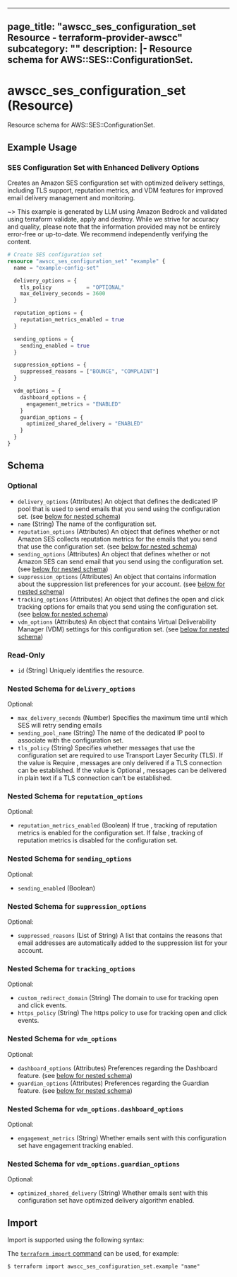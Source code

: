 
---
page_title: "awscc_ses_configuration_set Resource - terraform-provider-awscc"
subcategory: ""
description: |-
  Resource schema for AWS::SES::ConfigurationSet.
---

# awscc_ses_configuration_set (Resource)

Resource schema for AWS::SES::ConfigurationSet.

## Example Usage

### SES Configuration Set with Enhanced Delivery Options

Creates an Amazon SES configuration set with optimized delivery settings, including TLS support, reputation metrics, and VDM features for improved email delivery management and monitoring.

~> This example is generated by LLM using Amazon Bedrock and validated using terraform validate, apply and destroy. While we strive for accuracy and quality, please note that the information provided may not be entirely error-free or up-to-date. We recommend independently verifying the content.

```terraform
# Create SES configuration set
resource "awscc_ses_configuration_set" "example" {
  name = "example-config-set"

  delivery_options = {
    tls_policy           = "OPTIONAL"
    max_delivery_seconds = 3600
  }

  reputation_options = {
    reputation_metrics_enabled = true
  }

  sending_options = {
    sending_enabled = true
  }

  suppression_options = {
    suppressed_reasons = ["BOUNCE", "COMPLAINT"]
  }

  vdm_options = {
    dashboard_options = {
      engagement_metrics = "ENABLED"
    }
    guardian_options = {
      optimized_shared_delivery = "ENABLED"
    }
  }
}
```

<!-- schema generated by tfplugindocs -->
## Schema

### Optional

- `delivery_options` (Attributes) An object that defines the dedicated IP pool that is used to send emails that you send using the configuration set. (see [below for nested schema](#nestedatt--delivery_options))
- `name` (String) The name of the configuration set.
- `reputation_options` (Attributes) An object that defines whether or not Amazon SES collects reputation metrics for the emails that you send that use the configuration set. (see [below for nested schema](#nestedatt--reputation_options))
- `sending_options` (Attributes) An object that defines whether or not Amazon SES can send email that you send using the configuration set. (see [below for nested schema](#nestedatt--sending_options))
- `suppression_options` (Attributes) An object that contains information about the suppression list preferences for your account. (see [below for nested schema](#nestedatt--suppression_options))
- `tracking_options` (Attributes) An object that defines the open and click tracking options for emails that you send using the configuration set. (see [below for nested schema](#nestedatt--tracking_options))
- `vdm_options` (Attributes) An object that contains Virtual Deliverability Manager (VDM) settings for this configuration set. (see [below for nested schema](#nestedatt--vdm_options))

### Read-Only

- `id` (String) Uniquely identifies the resource.

<a id="nestedatt--delivery_options"></a>
### Nested Schema for `delivery_options`

Optional:

- `max_delivery_seconds` (Number) Specifies the maximum time until which SES will retry sending emails
- `sending_pool_name` (String) The name of the dedicated IP pool to associate with the configuration set.
- `tls_policy` (String) Specifies whether messages that use the configuration set are required to use Transport Layer Security (TLS). If the value is Require , messages are only delivered if a TLS connection can be established. If the value is Optional , messages can be delivered in plain text if a TLS connection can't be established.


<a id="nestedatt--reputation_options"></a>
### Nested Schema for `reputation_options`

Optional:

- `reputation_metrics_enabled` (Boolean) If true , tracking of reputation metrics is enabled for the configuration set. If false , tracking of reputation metrics is disabled for the configuration set.


<a id="nestedatt--sending_options"></a>
### Nested Schema for `sending_options`

Optional:

- `sending_enabled` (Boolean)


<a id="nestedatt--suppression_options"></a>
### Nested Schema for `suppression_options`

Optional:

- `suppressed_reasons` (List of String) A list that contains the reasons that email addresses are automatically added to the suppression list for your account.


<a id="nestedatt--tracking_options"></a>
### Nested Schema for `tracking_options`

Optional:

- `custom_redirect_domain` (String) The domain to use for tracking open and click events.
- `https_policy` (String) The https policy to use for tracking open and click events.


<a id="nestedatt--vdm_options"></a>
### Nested Schema for `vdm_options`

Optional:

- `dashboard_options` (Attributes) Preferences regarding the Dashboard feature. (see [below for nested schema](#nestedatt--vdm_options--dashboard_options))
- `guardian_options` (Attributes) Preferences regarding the Guardian feature. (see [below for nested schema](#nestedatt--vdm_options--guardian_options))

<a id="nestedatt--vdm_options--dashboard_options"></a>
### Nested Schema for `vdm_options.dashboard_options`

Optional:

- `engagement_metrics` (String) Whether emails sent with this configuration set have engagement tracking enabled.


<a id="nestedatt--vdm_options--guardian_options"></a>
### Nested Schema for `vdm_options.guardian_options`

Optional:

- `optimized_shared_delivery` (String) Whether emails sent with this configuration set have optimized delivery algorithm enabled.

## Import

Import is supported using the following syntax:

The [`terraform import` command](https://developer.hashicorp.com/terraform/cli/commands/import) can be used, for example:

```shell
$ terraform import awscc_ses_configuration_set.example "name"
```
